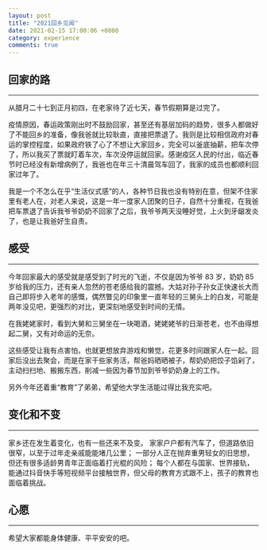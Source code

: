 ```yaml
---
layout: post
title: "2021回乡见闻"
date: 2021-02-15 17:00:06 +0800
category: experience
comments: true
---
```


## 回家的路
---
从腊月二十七到正月初四，在老家待了近七天，春节假期算是过完了。

疫情原因，春运政策刚出时不鼓励回家，甚至还有基层加码的趋势，很多人都做好了不能回乡的准备，像我爸就比较耿直，直接把票退了。我则是比较相信政府对春运的掌控程度，如果政府铁了心了不想让大家回乡，完全可以釜底抽薪，把车次停了，所以我买了票就盯着车次，车次没停运就回家。感谢疫区人民的付出，临近春节时已经没有新增病例了，我爸也在年三十清晨驾车回了，我家的成员也都顺利回家过年了。

我是一个不怎么在乎“生活仪式感”的人，各种节日我也没有特别在意，但架不住家里有老人在，对老人来说，这是一年一度家人团聚的日子，自然十分重视，在我爸把车票退了告诉我爷爷奶奶不回家了之后，我爷爷两天没睡好觉，上火到牙龈发炎了，也是让我爸好生自责。

## 感受
---
今年回家最大的感受就是感受到了时光的飞逝，不仅是因为爷爷 83 岁，奶奶 85 岁给我的压力，还有亲人忽然的苍老感给我的震撼。大姑对孙子孙女正快速长大而自己即将步入老年的感慨，偶然瞥见的印象里一直年轻的三舅头上的白发，可能是两年没见吧，更强烈的对比，更深刻地感受到时间的无情。

在我姥姥家时，看到大舅和三舅坐在一块喝酒，姥姥姥爷的日渐苍老，也不由得想起二舅，又有对命运的无奈。

这些感受让我有点害怕，也就更想放弃游戏和懒觉，花更多时间跟家人在一起。回家后没出去聚会，而是在家干些家务活，帮爸妈晒晒被子，帮奶奶把饺子馅剁了，主动扫扫地、搬搬东西，削减一些因为春节加到爷爷奶奶身上的工作。

另外今年还着重“教育”了弟弟，希望他大学生活能过得比我充实吧。

## 变化和不变
---
家乡还在发生着变化，也有一些还来不及变。
家家户户都有汽车了，但道路依旧很窄，以至于过年走亲戚能能堵几公里；
一部分人正在抛弃重男轻女的旧思想，但还有很多适龄男青年正面临着打光棍的风险；
每个人都在与国家、世界接轨，能通过抖音快手等短视频平台接触世界，但父母的教育方式跟不上，孩子的教育也面临着挑战。

## 心愿
---
希望大家都能身体健康、平平安安的吧。
